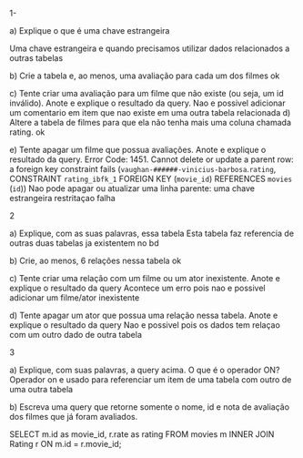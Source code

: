 1-

a) Explique o que é uma chave estrangeira

Uma chave estrangeira e quando precisamos utilizar dados relacionados a outras 
tabelas 


b) Crie a tabela e, ao menos, uma avaliação para cada um dos filmes
ok

c) Tente criar uma avaliação para um filme que não existe (ou seja, um id inválido). Anote e explique o resultado da query.
Nao e possivel adicionar um comentario em item que nao existe em uma outra tabela relacionada
d) Altere a tabela de filmes para que ela não tenha mais uma coluna chamada rating.
ok

e) Tente apagar um filme que possua avaliações. Anote e explique o resultado da query.
Error Code: 1451. Cannot delete or update a parent row: a foreign key constraint fails (`vaughan-######-vinicius-barbosa`.`rating`, CONSTRAINT `rating_ibfk_1` FOREIGN KEY (`movie_id`) REFERENCES `movies` (`id`))
Nao pode apagar ou atualizar uma linha parente: uma chave estrangeira restritaçao falha 



2

a) Explique, com as suas palavras, essa tabela
Esta tabela faz referencia de outras duas tabelas ja existentem no bd

b) Crie, ao menos, 6 relações nessa tabela
ok

c) Tente criar uma relação com um filme ou um ator inexistente. Anote e explique o resultado da query
Acontece um erro pois nao e possivel adicionar um filme/ator inexistente

d) Tente apagar um ator que possua uma relação nessa tabela. Anote e explique o resultado da query
Nao e possivel pois os dados tem relaçao com um outro dado de outra tabela


3

a) Explique, com suas palavras, a query acima. O que é o operador ON?
Operador on e usado para referenciar um item de uma tabela com outro de uma outra tabela

b) Escreva uma query que retorne somente o nome, id e nota de avaliação dos filmes que já foram avaliados.

SELECT m.id as movie_id, r.rate as rating FROM movies m
INNER JOIN Rating r ON m.id = r.movie_id;




